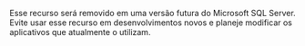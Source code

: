 Esse recurso será removido em uma versão futura do Microsoft SQL Server. Evite usar esse recurso em desenvolvimentos novos e planeje modificar os aplicativos que atualmente o utilizam. 
